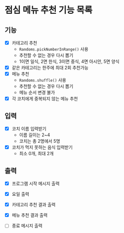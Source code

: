 # 점심 메뉴 추천 기능 목록

## 기능 

* [x] 카테고리 추천
  * `Randoms.pickNumberInRange()` 사용
  * 추천할 수 없는 경우 다시 뽑기
  * 1이면 일식, 2면 한식, 3이면 중식, 4면 아시안, 5면 양식
* [x] 같은 카테고리는 한주에 최대 2회 추천가능
* [x] 메뉴 추천
  * `Randoms.shuffle()` 사용
  * 추천할 수 없는 경우 다시 뽑기
  * 메뉴 순서 변경 불가
* [x] 각 코치에게 중복되지 않는 메뉴 추천

## 입력

* [x] 코치 이름 입력받기
  * 이름 길이는 2~4
  * 코치는 총 2명에서 5명
* [x] 코치가 먹지 못하는 음식 입력받기
  * 최소 0개, 최대 2개


## 출력

* [x] 프로그램 시작 메시지 출력
* [x] 요일 출력
* [x] 카테고리 추천 결과 출력
* [x] 메뉴 추천 결과 출력
* [ ] 종료 메시지 출력

